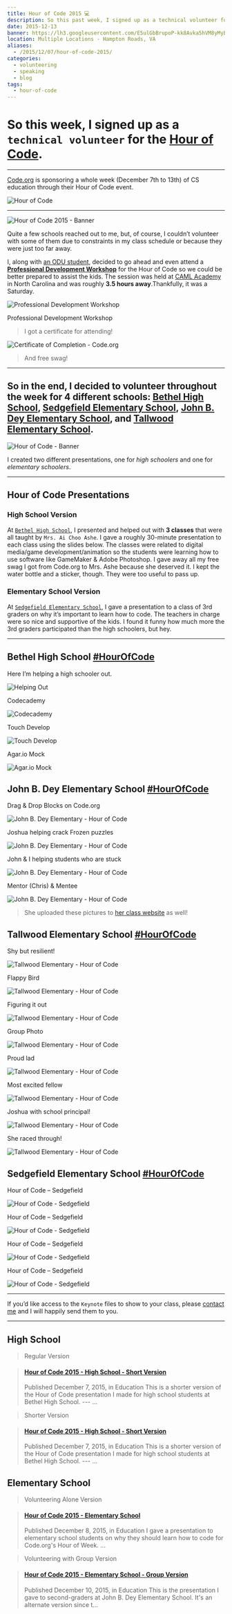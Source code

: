 ```yaml
---
title: Hour of Code 2015 💻️
description: So this past week, I signed up as a technical volunteer for the Hour of Code. Here's how my experience went.
date: 2015-12-13
banner: https://lh3.googleusercontent.com/E5ulGbBrupoP-kk8Avka5hVM8yMyBhAdg-U-ofFNar8Db_rUvJxt_M1x0ROiFz3JbfCu1t7C9rjzZrZjijLKePnrY7M-vONoTSKXOWj3T9s80vsbHIJwXBevs_WnZdvkdCSmHNgkPiwet_XXN6hYGP6J7yOFdzj93RW3o52A8BWIHhEu4YSGK14KTUIEXBdcuB5IskDPdGJMI1ISh5veZBATI4-dDiFvK-CzluAEsBJX19ER_5LP8jz-TDB1WC1r0Ad2TRoroZRzU4u-9Ny5Ge0mvyyl53bh4DKcJ_OgyYu90jSrsMXcMQaqHXTBNrNO9-D2mNaZdmWIfJRhRIBQyEFvuPRUblAm9oTrYs4QTf2-Npg95qE0_K7uekpoSpR_0ZYF8qt3NTud77ccV95aJ4D0Y2sagh3Y3E_91VZxz-P-7vWVeMycO9qQqY0i1735Ng3nZpdmIfv6sMGYoENXU20DJs91S6J_3t7xM3WXgQnoIS_IoWkm16eK07EID8-nbQdLKTztGFORRMQC_UR6WbtBAhnOo4W9xgKGiMaHxg2xU10W87TgMWK0aJpUhX4B8ZUKQmRRwSFWtw3T0rif2IVtKA2JVNQ-6odC83jpQlBDgX_eoEjuk7Ay4jri1dxO=w1254-h969-no
location: Multiple Locations - Hampton Roads, VA
aliases:
  - /2015/12/07/hour-of-code-2015/
categories:
  - volunteering
  - speaking
  - blog
tags:
  - hour-of-code
---
```


# So this week, I signed up as a `technical volunteer` for the [**Hour of Code**](https://hourofcode.com/us).

---

[Code.org](http://code.org) is sponsoring a whole week (December 7th to 13th) of CS education through their Hour of Code event.

![Hour of Code](https://i.ytimg.com/vi/D2dgYHwrlt4/maxresdefault.jpg)

---

![Hour of Code 2015 - Banner](https://fvcproductions.files.wordpress.com/2015/12/hour-of-code.jpg)

Quite a few schools reached out to me, but, of course, I couldn’t volunteer with some of them due to constraints in my class schedule or because they were just too far away.

I, along with [an ODU student](http://thecbliss.com/), decided to go ahead and even attend a [**Professional Development Workshop**](https://code.org/professional-development-workshops) for the Hour of Code so we could be better prepared to assist the kids. The session was held at [CAML Academy](http://camlacademy.com/) in North Carolina and was roughly **3.5 hours away**.Thankfully, it was a Saturday.

![Professional Development Workshop](https://fvcproductions.files.wordpress.com/2015/12/img_0128.jpg)

Professional Development Workshop

> I got a certificate for attending!

![Certificate of Completion - Code.org](https://fvcproductions.files.wordpress.com/2015/12/certificate.jpg)

> And free swag!

---

## So in the end, I decided to volunteer throughout the week for 4 different schools: [Bethel High School](https://bhs.hampton.k12.va.us/), [Sedgefield Elementary School](https://sedgefield.nn.k12.va.us/), [John B. Dey Elementary School](https://www.deyes.vbschools.com/), and [Tallwood Elementary School](https://www.tallwoodes.vbschools.com/).

![Hour of Code - Banner](https://fvcproductions.files.wordpress.com/2015/12/hourofcode1-e1449524689973.jpg)

I created two different presentations, one for _high schoolers_ and one for _elementary schoolers_.

---

## Hour of Code Presentations

### High School Version

At [`Bethel High School`](https://bhs.hampton.k12.va.us/), I presented and helped out with **3 classes** that were all taught by `Mrs. Ai Choo Ashe`. I gave a roughly 30-minute presentation to each class using the slides below. The classes were related to digital media/game development/animation so the students were learning how to use software like GameMaker & Adobe Photoshop. I gave away all my free swag I got from Code.org to Mrs. Ashe because she deserved it. I kept the water bottle and a sticker, though. They were too useful to pass up.

### Elementary School Version

At [`Sedgefield Elementary School`](https://bhs.hampton.k12.va.us/), I gave a presentation to a class of 3rd graders on why it’s important to learn how to code. The teachers in charge were so nice and supportive of the kids. I found it funny how much more the 3rd graders participated than the high schoolers, but hey.

---

## Bethel High School [#HourOfCode](https://twitter.com/hashtag/hourofcode?lang=en)

Here I’m helping a high schooler out.

![Helping Out](https://fvcproductions.files.wordpress.com/2015/12/img_2671.jpg)

Codecademy

![Codecademy](https://fvcproductions.files.wordpress.com/2015/12/file_007.jpeg)

Touch Develop

![Touch Develop](https://fvcproductions.files.wordpress.com/2015/12/file_008.jpeg)

Agar.io Mock

![Agar.io Mock](https://fvcproductions.files.wordpress.com/2015/12/file_009.jpeg)

## John B. Dey Elementary School [#HourOfCode](https://twitter.com/hashtag/hourofcode?lang=en)

Drag & Drop Blocks on Code.org

![John B. Dey Elementary - Hour of Code](https://fvcproductions.files.wordpress.com/2015/12/img_0977.jpg)

Joshua helping crack Frozen puzzles

![John B. Dey Elementary - Hour of Code](https://fvcproductions.files.wordpress.com/2015/12/img_0973.jpg)

John & I helping students who are stuck

![John B. Dey Elementary - Hour of Code](https://fvcproductions.files.wordpress.com/2015/12/img_0972.jpg)

Mentor (Chris) & Mentee

![John B. Dey Elementary - Hour of Code](https://fvcproductions.files.wordpress.com/2015/12/img_0971.jpg)

> She uploaded these pictures to [her class website](http://www.getspotted.org/projects-and-pictures.html) as well!

## Tallwood Elementary School [#HourOfCode](https://twitter.com/hashtag/hourofcode?lang=en)

Shy but resilient!

![Tallwood Elementary - Hour of Code](https://fvcproductions.files.wordpress.com/2015/12/img_3631.jpg)

Flappy Bird

![Tallwood Elementary - Hour of Code](https://fvcproductions.files.wordpress.com/2015/12/img_3632.jpg)

Figuring it out

![Tallwood Elementary - Hour of Code](https://fvcproductions.files.wordpress.com/2015/12/img_3636.jpg)

Group Photo

![Tallwood Elementary - Hour of Code](https://fvcproductions.files.wordpress.com/2015/12/img_3639.jpg)

Proud lad

![Tallwood Elementary - Hour of Code](https://fvcproductions.files.wordpress.com/2015/12/img_3634.jpg)

Most excited fellow

![Tallwood Elementary - Hour of Code](https://fvcproductions.files.wordpress.com/2015/12/img_3635.jpg)

Joshua with school principal!

![Tallwood Elementary - Hour of Code](https://fvcproductions.files.wordpress.com/2015/12/img_3637.jpg)

She raced through!

![Tallwood Elementary - Hour of Code](https://fvcproductions.files.wordpress.com/2015/12/img_3630.jpg)

## Sedgefield Elementary School [#HourOfCode](https://twitter.com/hashtag/hourofcode?lang=en)

Hour of Code – Sedgefield

![Hour of Code - Sedgefield](https://fvcproductions.files.wordpress.com/2015/12/img_2021-e1500183465332.jpg)

Hour of Code – Sedgefield

![Hour of Code - Sedgefield](https://fvcproductions.files.wordpress.com/2015/12/img_2024.jpg)

Hour of Code – Sedgefield

![Hour of Code - Sedgefield](https://fvcproductions.files.wordpress.com/2015/12/img_2023.jpg)

Hour of Code – Sedgefield

![Hour of Code - Sedgefield](https://fvcproductions.files.wordpress.com/2015/12/img_2032.jpg)

---

If you’d like access to the `Keynote` files to show to your class, please [contact me](http://fvcproductions.com/contact/) and I will happily send them to you.

---

## High School

> Regular Version

<blockquote class="embedly-card"><h4><a href="https://www.slideshare.net/FVCproductions/hour-of-code-2015-high-school-short-version">Hour of Code 2015 - High School - Short Version</a></h4><p>Published December 7, 2015, in Education This is a shorter version of the Hour of Code presentation I made for high school students at Bethel High School. --- ...</p></blockquote>
<script async src="//cdn.embedly.com/widgets/platform.js" charset="UTF-8"></script>

> Shorter Version

<blockquote class="embedly-card"><h4><a href="https://www.slideshare.net/FVCproductions/hour-of-code-2015-high-school-short-version">Hour of Code 2015 - High School - Short Version</a></h4><p>Published December 7, 2015, in Education This is a shorter version of the Hour of Code presentation I made for high school students at Bethel High School. --- ...</p></blockquote>
<script async src="//cdn.embedly.com/widgets/platform.js" charset="UTF-8"></script>

## Elementary School

> Volunteering Alone Version

<blockquote class="embedly-card"><h4><a href="https://www.slideshare.net/FVCproductions/2015-1208-hour-of-code-elementary-school">Hour of Code 2015 - Elementary School</a></h4><p>Published December 8, 2015, in Education I gave a presentation to elementary school students on why they should learn how to code for Code.org's Hour of Week. ...</p></blockquote>
<script async src="//cdn.embedly.com/widgets/platform.js" charset="UTF-8"></script>

> Volunteering with Group Version

<blockquote class="embedly-card"><h4><a href="https://www.slideshare.net/FVCproductions/2015-1210-hour-of-code-elementary-school-group-version">Hour of Code 2015 - Elementary School - Group Version</a></h4><p>Published December 10, 2015, in Education This is the presentation I gave to second-graders at John B. Dey Elementary School. It's an alternate version since t...</p></blockquote>
<script async src="//cdn.embedly.com/widgets/platform.js" charset="UTF-8"></script>
